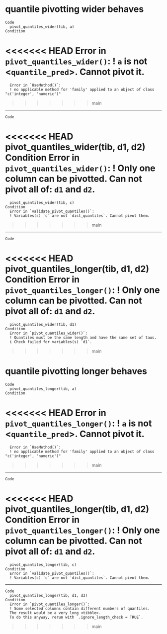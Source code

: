 # quantile pivotting wider behaves

    Code
      pivot_quantiles_wider(tib, a)
    Condition
<<<<<<< HEAD
      Error in `pivot_quantiles_wider()`:
      ! `a` is not <`quantile_pred`>. Cannot pivot it.
=======
      Error in `UseMethod()`:
      ! no applicable method for 'family' applied to an object of class "c('integer', 'numeric')"
>>>>>>> main

---

    Code
<<<<<<< HEAD
      pivot_quantiles_wider(tib, d1, d2)
    Condition
      Error in `pivot_quantiles_wider()`:
      ! Only one column can be pivotted. Can not pivot all of: `d1` and `d2`.
=======
      pivot_quantiles_wider(tib, c)
    Condition
      Error in `validate_pivot_quantiles()`:
      ! Variables(s) `c` are not `dist_quantiles`. Cannot pivot them.
>>>>>>> main

---

    Code
<<<<<<< HEAD
      pivot_quantiles_longer(tib, d1, d2)
    Condition
      Error in `pivot_quantiles_longer()`:
      ! Only one column can be pivotted. Can not pivot all of: `d1` and `d2`.
=======
      pivot_quantiles_wider(tib, d1)
    Condition
      Error in `pivot_quantiles_wider()`:
      ! Quantiles must be the same length and have the same set of taus.
      i Check failed for variables(s) `d1`.
>>>>>>> main

# quantile pivotting longer behaves

    Code
      pivot_quantiles_longer(tib, a)
    Condition
<<<<<<< HEAD
      Error in `pivot_quantiles_longer()`:
      ! `a` is not <`quantile_pred`>. Cannot pivot it.
=======
      Error in `UseMethod()`:
      ! no applicable method for 'family' applied to an object of class "c('integer', 'numeric')"
>>>>>>> main

---

    Code
<<<<<<< HEAD
      pivot_quantiles_longer(tib, d1, d2)
    Condition
      Error in `pivot_quantiles_longer()`:
      ! Only one column can be pivotted. Can not pivot all of: `d1` and `d2`.
=======
      pivot_quantiles_longer(tib, c)
    Condition
      Error in `validate_pivot_quantiles()`:
      ! Variables(s) `c` are not `dist_quantiles`. Cannot pivot them.

---

    Code
      pivot_quantiles_longer(tib, d1, d3)
    Condition
      Error in `pivot_quantiles_longer()`:
      ! Some selected columns contain different numbers of quantiles.
      The result would be a very long <tibble>.
      To do this anyway, rerun with `.ignore_length_check = TRUE`.
>>>>>>> main


